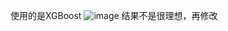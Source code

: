 使用的是XGBoost
![image](https://github.com/user-attachments/assets/5a8e8d98-74f8-4391-a633-28e1c4b4becf)
结果不是很理想，再修改
